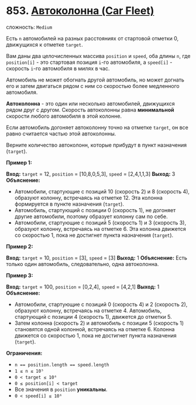 # 853. [Автоколонна (Car Fleet)](https://leetcode.com/problems/car-fleet/description/)

сложность: `Medium`

Есть `n` автомобилей на разных расстояниях от стартовой отметки 0, движущихся к отметке `target`.

Вам даны два целочисленных массива `position` и `speed`, оба длины `n`, где `position[i]` - это стартовая позиция `i`-го автомобиля, а `speed[i]` - скорость `i`-го автомобиля в милях в час.

Автомобиль не может обогнать другой автомобиль, но может догнать его и затем двигаться рядом с ним со скоростью более медленного автомобиля.

**Автоколонна** - это один или несколько автомобилей, движущихся рядом друг с другом. Скорость автоколонны равна **минимальной** скорости любого автомобиля в этой колонне.

Если автомобиль догоняет автоколонну точно на отметке `target`, он все равно считается частью этой автоколонны.

Верните количество автоколонн, которые прибудут в пункт назначения (`target`).

**Пример 1:**

**Вход:** `target` = 12, `position` = [10,8,0,5,3], `speed` = [2,4,1,1,3]
**Выход:** 3
**Объяснение:**
*   Автомобили, стартующие с позиций 10 (скорость 2) и 8 (скорость 4), образуют колонну, встречаясь на отметке 12. Эта колонна формируется в пункте назначения (`target`).
*   Автомобиль, стартующий с позиции 0 (скорость 1), не догоняет другие автомобили, поэтому образует колонну сам по себе.
*   Автомобили, стартующие с позиций 5 (скорость 1) и 3 (скорость 3), образуют колонну, встречаясь на отметке 6. Эта колонна движется со скоростью 1, пока не достигнет пункта назначения (`target`).

**Пример 2:**

**Вход:** `target` = 10, `position` = [3], `speed` = [3]
**Выход:** 1
**Объяснение:**
Есть только один автомобиль, следовательно, одна автоколонна.

**Пример 3:**

**Вход:** `target` = 100, `position` = [0,2,4], `speed` = [4,2,1]
**Выход:** 1
**Объяснение:**
*   Автомобили, стартующие с позиций 0 (скорость 4) и 2 (скорость 2), образуют колонну, встречаясь на отметке 4. Автомобиль, стартующий с позиции 4 (скорость 1), движется до отметки 5.
*   Затем колонна (скорость 2) и автомобиль с позиции 5 (скорость 1) становятся одной колонной, встречаясь на отметке 6. Колонна движется со скоростью 1, пока не достигнет пункта назначения (`target`).

**Ограничения:**

*   `n == position.length == speed.length`
*   `1 ≤ n ≤ 10⁵`
*   `0 < target ≤ 10⁶`
*   `0 ≤ position[i] < target`
*   Все значения в `position` **уникальны**.
*   `0 < speed[i] ≤ 10⁶`